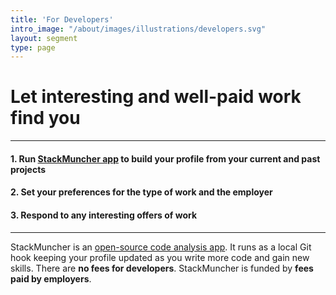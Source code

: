 ```yaml
---
title: 'For Developers'
intro_image: "/about/images/illustrations/developers.svg"
layout: segment
type: page
---
```


# Let interesting and well-paid work find you

---
#### 1. Run [StackMuncher app](https://github.com/stackmuncher/stm_app) to build your profile from your current and past projects
#### 2. Set your preferences for the type of work and the employer
#### 3. Respond to any interesting offers of work
---

StackMuncher is an [open-source code analysis app](https://github.com/stackmuncher/stm_app). It runs as a local Git hook keeping your profile updated as you write more code and gain new skills. There are **no fees for developers**. StackMuncher is funded by **fees paid by employers**.